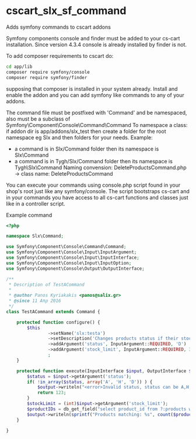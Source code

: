 # cscart_slx_sf_command
Adds symfony commands to cscart addons

Symfony components console and finder must be added to your cs-cart installation. 
Since version 4.3.4 console is already installed by finder is not.

To add composer requirements to cscart do:
```bash
cd app/lib
composer require symfony/console
composer require symfony/finder
```
supposing that composer is installed in your system already.
Install and enable the addon and you can add symfony like commands to any of your addons. 

The command file must be postfixed with 'Command' and be namespaced, also must be a subclass of Symfony\Component\Console\Command\Command
To namespace a class: if addon dir is app/addons/slx_test then create
a folder for the root namespace eg Slx and then folders for your needs.
Example: 
 - a command is in Slx/Command folder then its namespace is Slx\Command
 - a command is in Tygh/Slx/Command folder then its namespace is Tygh\Slx\Command
 Naming convension:
   DeleteProductsCommand.php   -> class name: DeleteProductsCommand

You can execute your commands using console.php script found in your shop's root just like any symfony/console.
The script bootstraps cs-cart and in your commands you have access to all cs-cart functions and classes just like in a controller script. 

Example command
```php
<?php

namespace Slx\Command;

use Symfony\Component\Console\Command\Command;
use Symfony\Component\Console\Input\InputArgument;
use Symfony\Component\Console\Input\InputInterface;
use Symfony\Component\Console\Input\InputOption;
use Symfony\Component\Console\Output\OutputInterface;

/**
 * Description of TestACommand
 *
 * @author Panos Kyriakakis <panos@salix.gr>
 * @since 11 Απρ 2016
 */
class TestACommand extends Command {

    protected function configure() {
        $this
                ->setName('slx:testa')
                ->setDescription('Changes products status if their stock is bellow a limit.')
                ->addArgument('status', InputArgument::REQUIRED, 'D')
                ->addArgument('stock_limit', InputArgument::REQUIRED, 3)
                ;
    }

    protected function execute(InputInterface $input, OutputInterface $output) {
        $status = $input->getArgument('status');
        if( !in_array($status, array('A', 'H', 'D')) ) {
            $output->writeln("<error>Invalid status, status can be A,H,D</error>");
            return 123;
        }
        $stockLimit = (int)$input->getArgument('stock_limit');
        $productIDs = db_get_field("select product_id from ?:products where amount<=?i", $stockLimit);
        $output->writeln(sprintf("Products matching: %s", count($productIDs)));
    }

}
```
